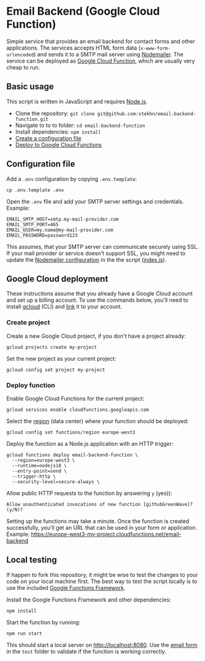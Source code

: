 # Email Backend (Google Cloud Function)

Simple service that provides an email backend for contact forms and other applications. The services accepts HTML form data (`x-www-form-urlencoded`) and sends it to a SMTP mail server using [Nodemailer](https://nodemailer.com/smtp/). The service can be deployed as [Google Cloud Function](https://cloud.google.com/functions/?hl=en), which are usually very cheap to run.

## Basic usage

This script is written in JavaScript and requires [Node.js](https://nodejs.org/en/).

- Clone the repository: `git clone git@github.com:stekhn/email-backend-function.git`
- Navigate to to to folder: `cd email-backend-function`
- Install dependencies: `npm install`
- [Create a configuration file](#configuration-file)
- [Deploy to Google Cloud Functions](#google-cloud-deployment)

## Configuration file

Add a `.env` configuration by copying `.env.template`:

```console
cp .env.template .env
```

Open the `.env` file and add your SMTP server settings and credentials. Example:

```console
EMAIL_SMTP_HOST=smtp.my-mail-provider.com
EMAIL_SMTP_PORT=465
EMAIL_USER=my.name@my-mail-provider.com
EMAIL_PASSWORD=password123
```

This assumes, that your SMTP server can communicate securely using SSL. If your mail provider or service doesn't support SSL, you might need to update the [Nodemailer configuration](https://nodemailer.com/smtp/) in the the script ([index.js](./index.js)).

## Google Cloud deployment

These instructions assume that you already have a Google Cloud account and set up a billing account. To use the commands below, you'll need to install [gcloud](https://cloud.google.com/sdk/install) (CLI) and [link](https://cloud.google.com/sdk/docs/initializing) it to your account.

### Create project

Create a new Google Cloud project, if you don't have a project already:

```console
gcloud projects create my-project
```

Set the new project as your current project:

```console
gcloud config set project my-project
```

### Deploy function

Enable Google Cloud Functions for the current project:

```console
gcloud services enable cloudfunctions.googleapis.com
```

Select the [region](https://cloud.google.com/compute/docs/regions-zones) (data center) where your function should be deployed:

```console
gcloud config set functions/region europe-west3
```

Deploy the function as a Node.js application with an HTTP trigger:

```console
gcloud functions deploy email-backend-function \
  --region=europe-west3 \
  --runtime=nodejs18 \
  --entry-point=send \
  --trigger-http \
  --security-level=secure-always \
```

Allow public HTTP requests to the function by answering `y` (yes)):

```console
Allow unauthenticated invocations of new function [githubGreenWave]? (y/N)?
```

Setting up the functions may take a minute. Once the function is created successfully, you'll get an URL that can be used in your form or application. Example: <https://europe-west3-my-project.cloudfunctions.net/email-backend>

## Local testing

If happen to fork this repository, it might be wise to test the changes to your code on your local machine first. The best way to test the script locally is to use the included [Google Functions Framework](https://cloud.google.com/functions/docs/functions-framework).

Install the Google Functions Framework and other dependencies:

```console
npm install
```

Start the function by running:

```console
npm run start
```

This should start a local server on <http://localhost:8080>. Use the [email form](./test/form.html) in the `test` folder to validate if the function is working correctly.
